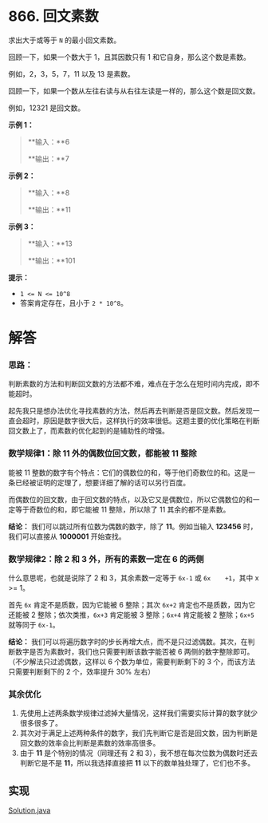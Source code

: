 # 866. 回文素数

求出大于或等于 `N` 的最小回文素数。

回顾一下，如果一个数大于 1，且其因数只有 1 和它自身，那么这个数是素数。

例如，2，3，5，7，11 以及 13 是素数。

回顾一下，如果一个数从左往右读与从右往左读是一样的，那么这个数是回文数。

例如，12321 是回文数。

**示例 1：**

> **输入：**6
>
> **输出：**7

**示例 2：**

> **输入：**8
>
> **输出：**11

**示例 3：**

> **输入：**13
>
> **输出：**101
 
**提示：**

- `1 <= N <= 10^8`
- 答案肯定存在，且小于 `2 * 10^8`。


# 解答

### 思路：

判断素数的方法和判断回文数的方法都不难，难点在于怎么在短时间内完成，即不能超时。

起先我只是想办法优化寻找素数的方法，然后再去判断是否是回文数。然后发现一直会超时，原因是数字很大后，这样执行的效率很低。这题主要的优化策略在判断回文数上了，而素数的优化起到的是辅助性的增强。

### 数学规律1：除 11 外的偶数位回文数，都能被 11 整除

能被 11 整数的数字有个特点：它们的偶数位的和，等于他们奇数位的和。这是一条已经被证明的定理了，想要详细了解的话可以另行百度。

而偶数位的回文数，由于回文数的特点，以及它又是偶数位，所以它偶数位的和一定等于奇数位的和，即它能被 11 整除，所以除了 11 其余的都不是素数。

**结论：** 我们可以跳过所有位数为偶数的数字，除了 **11**。例如当输入 **123456** 时，我们可以直接从 **1000001** 开始查找。

### 数学规律2：除 2 和 3 外，所有的素数一定在 6 的两侧

什么意思呢，也就是说除了 2 和 3，其余素数一定等于 `6x-1` 或 `6x	+1`，其中 x >= 1。

首先 `6x` 肯定不是质数，因为它能被 6 整除；其次 `6x+2` 肯定也不是质数，因为它还能被 2 整除；依次类推，`6x+3` 肯定能被 3 整除；`6x+4` 肯定能被 2 整除；`6x+5` 就等同于 `6x-1`。

**结论：** 我们可以将遍历数字时的步长再增大点，而不是只过滤偶数。其次，在判断数字是否为素数时，我们也只需要判断该数字能否被 6 两侧的数字整除即可。（不少解法只过滤偶数，这样以 6 个数为单位，需要判断剩下的 3 个，而该方法只需要判断剩下的 2 个，效率提升 30% 左右）

### 其余优化

1. 先使用上述两条数学规律过滤掉大量情况，这样我们需要实际计算的数字就少很多很多了。
2. 其次对于满足上述两种条件的数字，我们先判断它是否是回文数，因为判断是回文数的效率会比判断是素数的效率高很多。
3. 由于 **11** 是个特别的情况（同理还有 2 和 3），我不想在每次位数为偶数时还去判断它是不是 **11**，所以我选择直接把 **11** 以下的数单独处理了，它们也不多。

## 实现

[Solution.java](https://github.com/afei-cn/LeetCode/blob/master/866.%20Prime%20Palindrome/src/Solution.java)